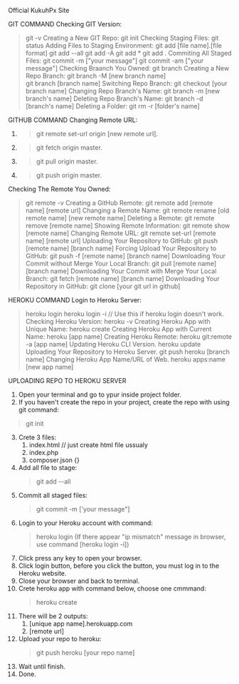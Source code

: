 Official KukuhPx Site

GIT COMMAND
Checking GIT Version:
> git -v
Creating a New GIT Repo:
> git init
Checking Staging Files:
> git status
Adding Files to Staging Environment:
> git add [file name].[file format]
> git add --all
> git add -A
> git add *
> git add .
Commiting All Staged Files:
> git commit -m ["your message"]
> git commit -am ["your message"]
Checking Braanch You Owned:	
> git branch
Creating a New Repo Branch:
> git branch -M [new branch name]	
> git branch [branch name]
Switching Repo Branch:
> git checkout [your branch name]
Changing Repo Branch's Name:
> git branch -m [new branch's name]
Deleting Repo Branch's Name:
> git branch -d [branch's name]
Deleting a Folder:
> git rm -r [folder's name]

GITHUB COMMAND
Changing Remote URL:
1. > git remote set-url origin [new remote url].
2. > git fetch origin master.
3. > git pull origin master.
4. > git push origin master.

Checking The Remote You Owned:
> git remote -v
Creating a GitHub Remote:
> git remote add [remote name] [remote url]
Changing a Remote Name:
> git remote rename [old remote name] [new remote name]
Deleting a Remote:
> git remote remove [remote name]
Showing Remote Information:
> git remote show [remote name]
Changing Remote URL:
> git remote set-url [remote name] [remote url]
Uploading Your Repository to GitHub:
> git push [remote name] [branch name]
Forcing Upload Your Repository to GitHub:
> git push -f [remote name] [branch name]
Downloading Your Commit without Merge Your Local Branch:
> git pull [remote name] [branch name]
Downloading Your Commit with Merge Your Local Branch:
> git fetch [remote name] [branch name]
Downloading Your Repository in GitHub:
> git clone [your git url in github]

HEROKU COMMAND
Login to Heroku Server:
> heroku login
> heroku login -i // Use this if heroku login doesn't work.
Checking Heroku Version:
> heroku -v
Creating Heroku App with Unique Name:
> heroku create
Creating Heroku App with Current Name:
> heroku [app name]
Creating Heroku Remote:
> heroku git:remote -a [app name]
Updating Heroku CLI Version.
> heroku update
Uploading Your Repository to Heroku Server.
> git push heroku [branch name]
Changing Heroku App Name/URL of Web.
> heroku apps:name [new app name]

UPLOADING REPO TO HEROKU SERVER
1. Open your terminal and go to ypur inside project folder.
2. If you haven't create the repo in your project, create the repo with using git command:
> git init
3. Crete 3 files:
	1. index.html
        // just create html file ussualy
	2. index.php
        <?php include_once('index.html'); ?>
	3. composer.json
        {}
4. Add all file to stage:
    > git add --all
5. Commit all staged files:
    > git commit -m ['your message"]
6. Login to your Heroku account with command:
    > heroku login
    (If there appear "ip mismatch" message in browser, use command [heroku login -i])
7. Click press any key to open your browser.
8. Click login button, before you click the button, you must log in to the Heroku website.
9. Close your browser and back to terminal.
10. Crete heroku app with command below, choose one cmmmand:
    > heroku create
11. There will be 2 outputs:
	1. [unique app name].herokuapp.com
	2. [remote url]
12. Upload your repo to heroku:
    > git push heroku [your repo name]
13. Wait until finish.
14. Done.